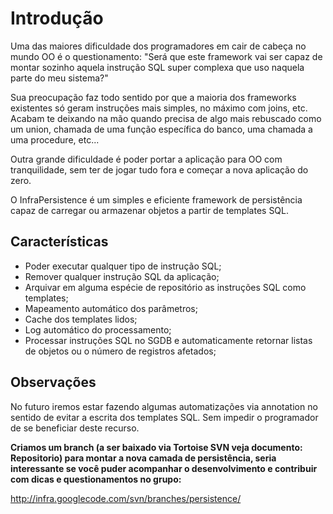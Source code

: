 # Introdução #

Uma das maiores dificuldade dos programadores em cair de cabeça no mundo OO é o questionamento: "Será que este framework vai ser capaz de montar sozinho aquela instrução SQL super complexa que uso naquela parte do meu sistema?"

Sua preocupação faz todo sentido por que a maioria dos frameworks existentes só geram instruções mais simples, no máximo com joins, etc. Acabam te deixando na mão quando precisa de algo mais rebuscado como um union, chamada de uma função específica do banco, uma chamada a uma procedure, etc...

Outra grande dificuldade é poder portar a aplicação para OO com tranquilidade, sem ter de jogar tudo fora e começar a nova aplicação do zero.

O InfraPersistence é um simples e eficiente framework de persistência capaz de carregar ou armazenar objetos a partir de templates SQL.

## Características ##

  * Poder executar qualquer tipo de instrução SQL;
  * Remover qualquer instrução SQL da aplicação;
  * Arquivar em alguma espécie de repositório as instruções SQL como templates;
  * Mapeamento automático dos parâmetros;
  * Cache dos templates lidos;
  * Log automático do processamento;
  * Processar instruções SQL no SGDB e automaticamente retornar listas de objetos ou o número de registros afetados;

## Observações ##

No futuro iremos estar fazendo algumas automatizações via annotation no sentido de evitar a escrita dos templates SQL. Sem impedir o programador de se beneficiar deste recurso.

**Criamos um branch (a ser baixado via Tortoise SVN veja documento: Repositorio) para montar a nova camada de persistência, seria interessante se você puder acompanhar o desenvolvimento e contribuir com dicas e questionamentos no grupo:**

http://infra.googlecode.com/svn/branches/persistence/